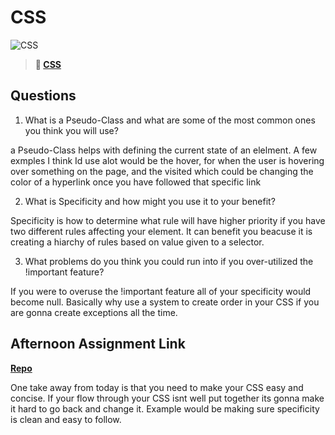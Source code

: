 # CSS

![CSS](https://bcw.blob.core.windows.net/public/cssUnit/1411879719053976)

> **📖 [CSS](https://codeworksacademy.com/fs-student-guide/resources/wk1/03-CSS)**

## Questions

1. What is a Pseudo-Class and what are some of the most common ones you think you will use?

a Pseudo-Class helps with defining the current state of an elelment. A few exmples I think Id use alot would be the hover, for when the user is hovering over something on the page, and the visited which could be changing the color of a hyperlink once you have followed that specific link

2. What is Specificity and how might you use it to your benefit?

Specificity is how to determine what rule will have higher priority if you have two different rules affecting your element. It can benefit you beacuse it is creating a hiarchy of rules based on value given to a selector.

3. What problems do you think you could run into if you over-utilized the !important feature?

If you were to overuse the !important feature all of your specificity would become null. Basically why use a system to create order in your CSS if you are gonna create exceptions all the time.

## Afternoon Assignment Link

**[Repo](https://github.com/TyHafen/resume.git)**

One take away from today is that you need to make your CSS easy and concise. If your flow through your CSS isnt well put together its gonna make it hard to go back and change it. Example would be making sure specificity is clean and easy to follow.
